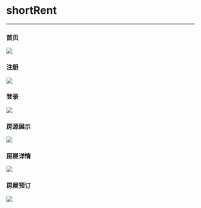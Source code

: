 # shortRent
----------
### 首页
![](https://github.com/meimei1235/shortRent/blob/master/%E6%95%88%E6%9E%9C%E5%9B%BE/%E9%A6%96%E9%A1%B5.png)
### 注册
![](https://github.com/meimei1235/shortRent/blob/master/%E6%95%88%E6%9E%9C%E5%9B%BE/%E6%B3%A8%E5%86%8C.png)
### 登录
![](https://github.com/meimei1235/shortRent/blob/master/%E6%95%88%E6%9E%9C%E5%9B%BE/%E7%99%BB%E5%BD%95.png)
### 房源展示
![](https://github.com/meimei1235/shortRent/blob/master/%E6%95%88%E6%9E%9C%E5%9B%BE/%E6%88%BF%E6%BA%90%E5%B1%95%E7%A4%BA.png)
### 房屋详情
![](https://github.com/meimei1235/shortRent/blob/master/%E6%95%88%E6%9E%9C%E5%9B%BE/%E6%88%BF%E5%B1%8B%E8%AF%A6%E6%83%85.png)
### 房屋预订
![](https://github.com/meimei1235/shortRent/blob/master/%E6%95%88%E6%9E%9C%E5%9B%BE/%E6%88%BF%E5%B1%8B%E9%A2%84%E5%AE%9A.png)

